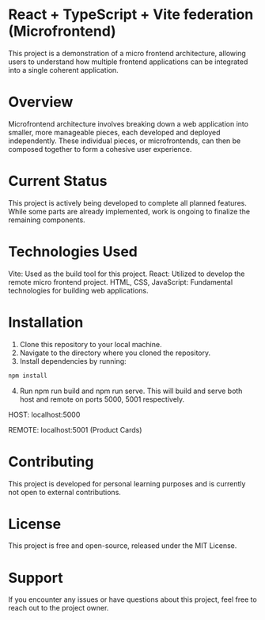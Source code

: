 # React + TypeScript + Vite federation (Microfrontend)
This project is a demonstration of a micro frontend architecture, allowing users to understand how multiple frontend applications can be integrated into a single coherent application.

# Overview
Microfrontend architecture involves breaking down a web application into smaller, more manageable pieces, each developed and deployed independently. These individual pieces, or microfrontends, can then be composed together to form a cohesive user experience.

# Current Status
This project is actively being developed to complete all planned features. While some parts are already implemented, work is ongoing to finalize the remaining components.

# Technologies Used
Vite: Used as the build tool for this project.
React: Utilized to develop the remote micro frontend project.
HTML, CSS, JavaScript: Fundamental technologies for building web applications.

# Installation
1. Clone this repository to your local machine.
2. Navigate to the directory where you cloned the repository.
3. Install dependencies by running:
```js
npm install
```
4. Run npm run build and npm run serve. This will build and serve both host and remote on ports 5000, 5001 respectively.

HOST: localhost:5000 

REMOTE: localhost:5001 (Product Cards)

# Contributing
This project is developed for personal learning purposes and is currently not open to external contributions.

# License
This project is free and open-source, released under the MIT License.

# Support
If you encounter any issues or have questions about this project, feel free to reach out to the project owner.
